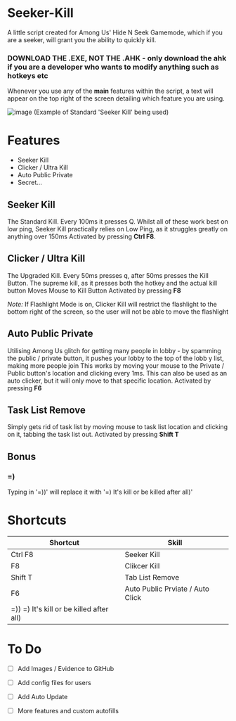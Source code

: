 # Seeker-Kill
A little script created for Among Us' Hide N Seek Gamemode, which if you are a seeker, will grant you the ability to quickly kill.

### DOWNLOAD THE .EXE, NOT THE .AHK - only download the ahk if you are a developer who wants to modify anything such as hotkeys etc

Whenever you use any of the **main** features within the script, a text will appear on the top right of the screen detailing which feature you are using.

![image](https://github.com/DestroCore/Seeker-Kill/assets/106755516/18ab7133-d2c0-41e2-9996-46a4d219b145) (Example of Standard 'Seeker Kill' being used)

# **Features**
- Seeker Kill
- Clicker / Ultra Kill
- Auto Public Private
- Secret...

## **Seeker Kill**
The Standard Kill. Every 100ms it presses Q.
Whilst all of these work best on low ping, Seeker Kill practically relies on Low Ping, as it struggles greatly on anything over 150ms
Activated by pressing **Ctrl F8**.

## **Clicker / Ultra Kill**
The Upgraded Kill. Every 50ms presses q, after 50ms presses the Kill Button.
The supreme kill, as it presses both the hotkey and the actual kill button
Moves Mouse to Kill Button
Activated by pressing **F8**

*Note:* If Flashlight Mode is on, Clicker Kill will restrict the flashlight to the bottom right of the screen, so the user will not be able to move the flashlight

## **Auto Public Private**
Utilising Among Us glitch for getting many people in lobby - by spamming the public / private button, it pushes your lobby to the top of the lobb y list, making more people join
This works by moving your mouse to the Private / Public button's location and clicking every 1ms.
This can also be used as an auto clicker, but it will only move to that specific location.
Activated by pressing **F6**

## **Task List Remove**
Simply gets rid of task list by moving mouse to task list location and clicking on it, tabbing the task list out.
Activated by pressing **Shift T**

## **Bonus**
### =)
Typing in '=))' will replace it with '=) It's kill or be killed after all)'


# **Shortcuts**
| Shortcut | Skill |
| --- | --- |
| Ctrl F8 | Seeker Kill |
| F8 | Clikcer Kill |
| Shift T | Tab List Remove |
| F6 | Auto Public Prviate / Auto Click |
| =))  =) It's kill or be killed after all) |

# To Do
- [ ] Add Images / Evidence to GitHub

- [ ] Add config files for users
- [ ] Add Auto Update
- [ ] More features and custom autofills
